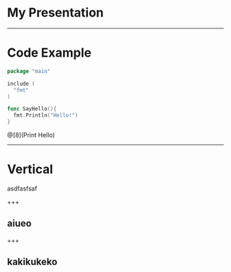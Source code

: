 # My Presentation

---

# Code Example

```go
package "main"

include (
  "fmt"
)

func SayHello(){
  fmt.Println("Hello!")
}
```
@[8](Print Hello)

---

# Vertical

asdfasfsaf

+++

## aiueo

+++

## kakikukeko
